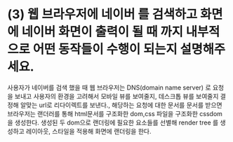 # (3) 웹 브라우저에 네이버 를 검색하고 화면에 네이버 화면이 출력이 될 때 까지 내부적으로 어떤 동작들이 수행이 되는지 설명해주세요.

사용자가 네이버를 검색 했을 때 웹 브라우저는 DNS(domain name server) 로 요청을 보내고 사용자의 환경을 고려해서 모바일 뷰를 보여줄지, 데스크톱 뷰를 보여줄지 결정해 알맞는 url로 리다이렉트를 보낸다., 해당하는 요청에 대한 문서를 문서를 받으면 브라우저는 랜더러를 통해 html문서를 구조화한 dom,css 파일을 구조화한 cssdom 을 생성한다. 생성된 두 dom으로 랜더링에 필요한 요소들를 선별해 render tree 를 생성하고 레이아웃, 스타일을 적용해 화면에 랜더링을 한다.